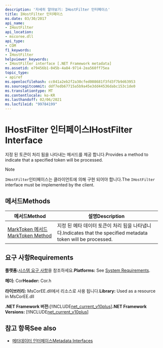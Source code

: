 ```yaml
---
description: '자세히 알아보기: IHostFilter 인터페이스'
title: IHostFilter 인터페이스
ms.date: 03/30/2017
api_name:
- IHostFilter
api_location:
- mscoree.dll
api_type:
- COM
f1_keywords:
- IHostFilter
helpviewer_keywords:
- IHostFilter interface [.NET Framework metadata]
ms.assetid: e79456b1-045b-4a84-9714-2ea560ff75ea
topic_type:
- apiref
ms.openlocfilehash: cc041a2eb2f2a30cfed008681f3fd3f7b9d63953
ms.sourcegitcommit: ddf7edb67715a5b9a45e3dd44536dabc153c1de0
ms.translationtype: MT
ms.contentlocale: ko-KR
ms.lasthandoff: 02/06/2021
ms.locfileid: "99784199"
---
```

# <a name="ihostfilter-interface"></a><span data-ttu-id="973d6-103">IHostFilter 인터페이스</span><span class="sxs-lookup"><span data-stu-id="973d6-103">IHostFilter Interface</span></span>

<span data-ttu-id="973d6-104">지정 된 토큰이 처리 됨을 나타내는 메서드를 제공 합니다.</span><span class="sxs-lookup"><span data-stu-id="973d6-104">Provides a method to indicate that a specified token will be processed.</span></span>  
  
> [!NOTE]
> <span data-ttu-id="973d6-105">`IHostFilter`인터페이스는 클라이언트에 의해 구현 되어야 합니다.</span><span class="sxs-lookup"><span data-stu-id="973d6-105">The `IHostFilter` interface must be implemented by the client.</span></span>  
  
## <a name="methods"></a><span data-ttu-id="973d6-106">메서드</span><span class="sxs-lookup"><span data-stu-id="973d6-106">Methods</span></span>  
  
|<span data-ttu-id="973d6-107">메서드</span><span class="sxs-lookup"><span data-stu-id="973d6-107">Method</span></span>|<span data-ttu-id="973d6-108">설명</span><span class="sxs-lookup"><span data-stu-id="973d6-108">Description</span></span>|  
|------------|-----------------|  
|[<span data-ttu-id="973d6-109">MarkToken 메서드</span><span class="sxs-lookup"><span data-stu-id="973d6-109">MarkToken Method</span></span>](ihostfilter-marktoken-method.md)|<span data-ttu-id="973d6-110">지정 된 메타 데이터 토큰이 처리 됨을 나타냅니다.</span><span class="sxs-lookup"><span data-stu-id="973d6-110">Indicates that the specified metadata token will be processed.</span></span>|  
  
## <a name="requirements"></a><span data-ttu-id="973d6-111">요구 사항</span><span class="sxs-lookup"><span data-stu-id="973d6-111">Requirements</span></span>  

 <span data-ttu-id="973d6-112">**플랫폼:**[시스템 요구 사항](../../get-started/system-requirements.md)을 참조하세요.</span><span class="sxs-lookup"><span data-stu-id="973d6-112">**Platforms:** See [System Requirements](../../get-started/system-requirements.md).</span></span>  
  
 <span data-ttu-id="973d6-113">**헤더:** Cor</span><span class="sxs-lookup"><span data-stu-id="973d6-113">**Header:** Cor.h</span></span>  
  
 <span data-ttu-id="973d6-114">**라이브러리:** MsCorEE.dll에서 리소스로 사용 됩니다.</span><span class="sxs-lookup"><span data-stu-id="973d6-114">**Library:** Used as a resource in MsCorEE.dll</span></span>  
  
 <span data-ttu-id="973d6-115">**.NET Framework 버전:**[!INCLUDE[net_current_v10plus](../../../../includes/net-current-v10plus-md.md)]</span><span class="sxs-lookup"><span data-stu-id="973d6-115">**.NET Framework Versions:** [!INCLUDE[net_current_v10plus](../../../../includes/net-current-v10plus-md.md)]</span></span>  
  
## <a name="see-also"></a><span data-ttu-id="973d6-116">참고 항목</span><span class="sxs-lookup"><span data-stu-id="973d6-116">See also</span></span>

- [<span data-ttu-id="973d6-117">메타데이터 인터페이스</span><span class="sxs-lookup"><span data-stu-id="973d6-117">Metadata Interfaces</span></span>](metadata-interfaces.md)
